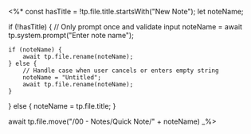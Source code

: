 <%*
const hasTitle = !tp.file.title.startsWith("New Note");
let noteName;

if (!hasTitle) {
    // Only prompt once and validate input
    noteName = await tp.system.prompt("Enter note name");
    
    if (noteName) {
        await tp.file.rename(noteName);
    } else {
        // Handle case when user cancels or enters empty string
        noteName = "Untitled";
        await tp.file.rename(noteName);
    }
} else {
    noteName = tp.file.title;
}

await tp.file.move("/00 - Notes/Quick Note/" + noteName)
_%>